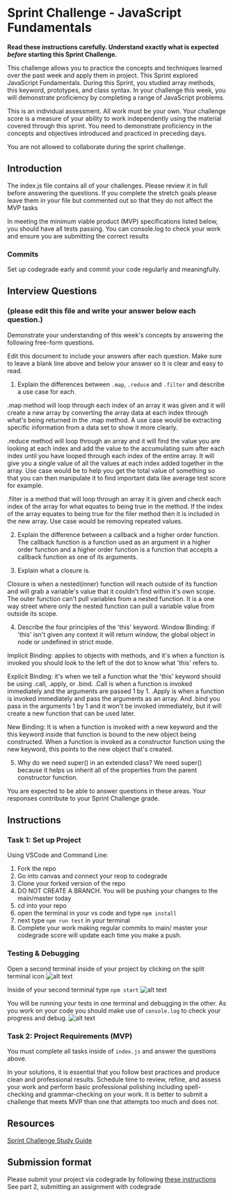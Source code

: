 # Sprint Challenge - JavaScript Fundamentals

**Read these instructions carefully. Understand exactly what is expected _before_ starting this Sprint Challenge.**

This challenge allows you to practice the concepts and techniques learned over the past week and apply them in project. This Sprint explored JavaScript Fundamentals. During this Sprint, you studied array methods, this keyword, prototypes, and class syntax. In your challenge this week, you will demonstrate proficiency by completing a range of JavaScript problems.

This is an individual assessment. All work must be your own. Your challenge score is a measure of your ability to work independently using the material covered through this sprint. You need to demonstrate proficiency in the concepts and objectives introduced and practiced in preceding days.

You are not allowed to collaborate during the sprint challenge.

## Introduction

The index.js file contains all of your challenges. Please review it in full before answering the questions. If you complete the stretch goals please leave them in your file but commented out so that they do not affect the MVP tasks

In meeting the minimum viable product (MVP) specifications listed below, you should have all tests passing. You can console.log to check your work and ensure you are submitting the correct results

### Commits

Set up codegrade early and commit your code regularly and meaningfully.

## Interview Questions

### (please edit this file and write your answer below each question.)

Demonstrate your understanding of this week's concepts by answering the following free-form questions.

Edit this document to include your answers after each question. Make sure to leave a blank line above and below your answer so it is clear and easy to read.

1. Explain the differences between `.map`, `.reduce` and `.filter` and describe a use case for each.

.map method will loop through each index of an array it was given and it will create a new array by converting the array data at each index through what's being returned in the .map method. A use case would be extracting specific information from a data set to show it more clearly.

.reduce method will loop through an array and it will find the value you are looking at each index and add the value to the accumulating sum after each index until you have looped through each index of the entire array. It will give you a single value of all the values at each index added together in the array. Use case would be to help you get the total value of something so that you can then manipulate it to find important data like average test score for example.

.filter is a method that will loop through an array it is given and check each index of the array for what equates to being true in the method. If the index of the array equates to being true for the filer method then it is included in the new array. Use case would be removing repeated values.

2. Explain the difference between a callback and a higher order function.
   The callback function is a function used as an argument in a higher order function and a higher order function is a function that accepts a callback function as one of its arguments.

3. Explain what a closure is.

Closure is when a nested(inner) function will reach outside of its function and will grab a variable's value that it couldn't find within it's own scope. The outer function can't pull variables from a nested function. It is a one way street where only the nested function can pull a variable value from outside its scope.

4. Describe the four principles of the 'this' keyword.
   Window Binding: if 'this' isn't given any context it will return window, the global object in node or undefined in strict mode.

Implicit Binding: applies to objects with methods, and it's when a function is invoked you should look to the left of the dot to know what 'this' refers to.

Explicit Binding: it's when we tell a function what the 'this' keyword should be using .call, .apply, or .bind. .Call is when a function is invoked immediately and the arguments are passed 1 by 1. .Apply is when a function is invoked immediately and pass the arguments as an array. And .bind you pass in the arguments 1 by 1 and it won't be invoked immediately, but it will create a new function that can be used later.

New Binding: It is when a function is invoked with a new keyword and the this keyword inside that function is bound to the new object being constructed. When a function is invoked as a constructor function using the new keyword, this points to the new object that's created.

5. Why do we need super() in an extended class?
   We need super() because it helps us inherit all of the properties from the parent constructor function.

You are expected to be able to answer questions in these areas. Your responses contribute to your Sprint Challenge grade.

## Instructions

### Task 1: Set up Project

Using VSCode and Command Line:

1. Fork the repo
2. Go into canvas and connect your reop to codegrade
3. Clone your forked version of the repo
4. DO NOT CREATE A BRANCH. You will be pushing your changes to the main/master today
5. cd into your repo
6. open the terminal in your vs code and type `npm install`
7. next type `npm run test` in your terminal
8. Complete your work making regular commits to main/ master your codegrade score will update each time you make a push.

### Testing & Debugging

Open a second terminal inside of your project by clicking on the split terminal icon
![alt text](assets/split_terminal.png "Split Terminal")

Inside of your second terminal type `npm start`
![alt text](assets/npm_start.png "type npm start")

You will be running your tests in one terminal and debugging in the other. As you work on your code you should make use of `console.log` to check your progress and debug.
![alt text](assets/tests_debug_terminal_final.png "your terminal should look like this")

### Task 2: Project Requirements (MVP)

You must complete all tasks inside of `index.js` and answer the questions above.

In your solutions, it is essential that you follow best practices and produce clean and professional results. Schedule time to review, refine, and assess your work and perform basic professional polishing including spell-checking and grammar-checking on your work. It is better to submit a challenge that meets MVP than one that attempts too much and does not.

## Resources

[Sprint Challenge Study Guide](https://www.notion.so/lambdaschool/Unit-1-Sprint-3-Study-Guide-033a9a00659a4ef98c12eb97e49a6110)

## Submission format

Please submit your project via codegrade by following [these instructions](https://lambdaschool.notion.site/lambdaschool/Lambda-School-Git-Flow-Step-by-step-269f68ae3bf64eb689a8328715a179f9) See part 2, submitting an assignment with codegrade
